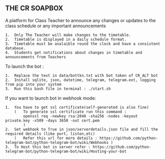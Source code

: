 ## THE CR SOAPBOX

A platform for Class Teacher to announce any changes or updates to the class schedule or any important announcements

    1.  Only The Teacher will make changes to the timetable.
    2.  Timetable is displayed in a daily schedule format.
    3.  Timetable must be avalaible round the clock and have a consistent database.
    4.  Students get notifications about changes in timetable and announcements from Teachers

To launch the bot :

    1.  Replace the text in data/bottkn.txt with bot token of CR_ALT bot
    2.  Install sqlite, json, datetime, telegram, telegram.ext, logging from pip into your system 
    3.  Run this bash file in terminal : ./start.sh

If you want to launch bot in webhook mode:

    1.  You have to get ssl certificate(self-generated is also fine)
        (   To generate ssl certificate run this command : 
            openssl req -newkey rsa:2048 -sha256 -nodes -keyout private.key -x509 -days 3650 -out cert.pem
            )
    2.  Set webhook to True in json/serverdetails.json file and fill the required details (like port, listen,etc)
        (   Refer this url for more details : https://github.com/python-telegram-bot/python-telegram-bot/wiki/Webhooks )
    3.  To Host this bot in server refer : https://github.com/python-telegram-bot/python-telegram-bot/wiki/Hosting-your-bot
